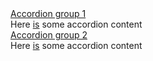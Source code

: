 <section class="au-accordion">
  <a href="#accordion-group-1" class="au-accordion__title js-au-accordion au-accordion--closed" aria-controls="accordion-group-1" aria-expanded="false" aria-selected="false" role="tab" onclick="return AU.accordion.Toggle( this )">Accordion group 1</a>

  <div class="au-accordion__body au-accordion--closed" id="accordion-group-1">
    <div class="au-accordion__body-wrapper">
      Here <a href="#url">is</a> some accordion content
    </div>
  </div>
</section>

<section class="au-accordion">
  <a href="#accordion-group-2" class="au-accordion__title js-au-accordion au-accordion--closed" aria-controls="accordion-group-2" aria-expanded="false" aria-selected="false" role="tab" onclick="return AU.accordion.Toggle( this )">Accordion group 2</a>

  <div class="au-accordion__body au-accordion--closed" id="accordion-group-2">
    <div class="au-accordion__body-wrapper">
      Here <a href="#url">is</a> some accordion content
    </div>
  </div>
</section>
